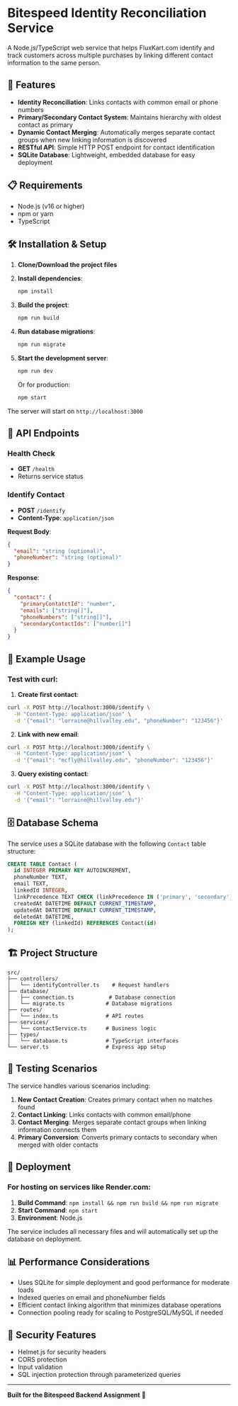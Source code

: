 # Bitespeed Identity Reconciliation Service

A Node.js/TypeScript web service that helps FluxKart.com identify and track customers across multiple purchases by linking different contact information to the same person.

## 🚀 Features

- **Identity Reconciliation**: Links contacts with common email or phone numbers
- **Primary/Secondary Contact System**: Maintains hierarchy with oldest contact as primary
- **Dynamic Contact Merging**: Automatically merges separate contact groups when new linking information is discovered
- **RESTful API**: Simple HTTP POST endpoint for contact identification
- **SQLite Database**: Lightweight, embedded database for easy deployment

## 📋 Requirements

- Node.js (v16 or higher)
- npm or yarn
- TypeScript

## 🛠️ Installation & Setup

1. **Clone/Download the project files**
2. **Install dependencies**:
   ```bash
   npm install
   ```

3. **Build the project**:
   ```bash
   npm run build
   ```

4. **Run database migrations**:
   ```bash
   npm run migrate
   ```

5. **Start the development server**:
   ```bash
   npm run dev
   ```

   Or for production:
   ```bash
   npm start
   ```

The server will start on `http://localhost:3000`

## 🔗 API Endpoints

### Health Check
- **GET** `/health`
- Returns service status

### Identify Contact
- **POST** `/identify`
- **Content-Type**: `application/json`

**Request Body**:
```json
{
  "email": "string (optional)",
  "phoneNumber": "string (optional)"
}
```

**Response**:
```json
{
  "contact": {
    "primaryContatctId": "number",
    "emails": ["string[]"],
    "phoneNumbers": ["string[]"], 
    "secondaryContactIds": ["number[]"]
  }
}
```

## 📝 Example Usage

### Test with curl:

1. **Create first contact**:
```bash
curl -X POST http://localhost:3000/identify \
  -H "Content-Type: application/json" \
  -d '{"email": "lorraine@hillvalley.edu", "phoneNumber": "123456"}'
```

2. **Link with new email**:
```bash
curl -X POST http://localhost:3000/identify \
  -H "Content-Type: application/json" \
  -d '{"email": "mcfly@hillvalley.edu", "phoneNumber": "123456"}'
```

3. **Query existing contact**:
```bash
curl -X POST http://localhost:3000/identify \
  -H "Content-Type: application/json" \
  -d '{"email": "lorraine@hillvalley.edu"}'
```

## 🗄️ Database Schema

The service uses a SQLite database with the following `Contact` table structure:

```sql
CREATE TABLE Contact (
  id INTEGER PRIMARY KEY AUTOINCREMENT,
  phoneNumber TEXT,
  email TEXT,
  linkedId INTEGER,
  linkPrecedence TEXT CHECK (linkPrecedence IN ('primary', 'secondary')),
  createdAt DATETIME DEFAULT CURRENT_TIMESTAMP,
  updatedAt DATETIME DEFAULT CURRENT_TIMESTAMP,
  deletedAt DATETIME,
  FOREIGN KEY (linkedId) REFERENCES Contact(id)
);
```

## 🏗️ Project Structure

```
src/
├── controllers/
│   └── identifyController.ts    # Request handlers
├── database/
│   ├── connection.ts           # Database connection
│   └── migrate.ts             # Database migrations
├── routes/
│   └── index.ts               # API routes
├── services/
│   └── contactService.ts      # Business logic
├── types/
│   └── database.ts            # TypeScript interfaces
└── server.ts                  # Express app setup
```

## 🧪 Testing Scenarios

The service handles various scenarios including:

1. **New Contact Creation**: Creates primary contact when no matches found
2. **Contact Linking**: Links contacts with common email/phone
3. **Contact Merging**: Merges separate contact groups when linking information connects them
4. **Primary Conversion**: Converts primary contacts to secondary when merged with older contacts

## 🚀 Deployment

### For hosting on services like Render.com:

1. **Build Command**: `npm install && npm run build && npm run migrate`
2. **Start Command**: `npm start`
3. **Environment**: Node.js

The service includes all necessary files and will automatically set up the database on deployment.

## 📊 Performance Considerations

- Uses SQLite for simple deployment and good performance for moderate loads
- Indexed queries on email and phoneNumber fields
- Efficient contact linking algorithm that minimizes database operations
- Connection pooling ready for scaling to PostgreSQL/MySQL if needed

## 🔐 Security Features

- Helmet.js for security headers
- CORS protection
- Input validation
- SQL injection protection through parameterized queries

---

**Built for the Bitespeed Backend Assignment** 🚀